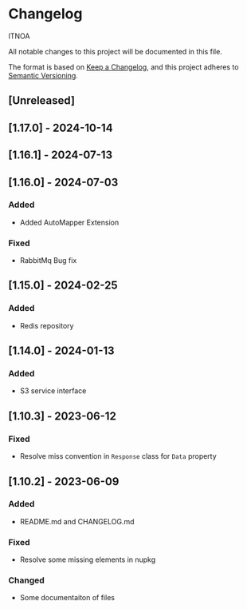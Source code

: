﻿# Changelog

ITNOA

All notable changes to this project will be documented in this file.

The format is based on [Keep a Changelog](https://keepachangelog.com/en/1.0.0/),
and this project adheres to [Semantic Versioning](https://semver.org/spec/v2.0.0.html).

## [Unreleased]

## [1.17.0] - 2024-10-14

## [1.16.1] - 2024-07-13

## [1.16.0] - 2024-07-03
### Added

- Added AutoMapper Extension
  
### Fixed

- RabbitMq Bug fix

## [1.15.0] - 2024-02-25

### Added

- Redis repository

## [1.14.0] - 2024-01-13

### Added

- S3 service interface

## [1.10.3] - 2023-06-12

### Fixed

- Resolve miss convention in `Response` class for `Data` property

## [1.10.2] - 2023-06-09

### Added

- README.md and CHANGELOG.md

### Fixed

- Resolve some missing elements in nupkg


### Changed

- Some documentaiton of files
